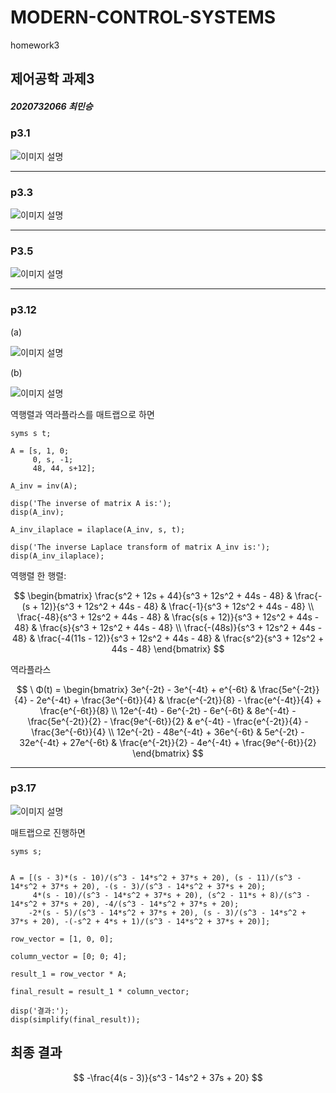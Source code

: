 # MODERN-CONTROL-SYSTEMS
homework3

## 제어공학 과제3                    
##### 2020732066 최민승

### p3.1

![이미지 설명](https://github.com/minseong124123123/modern-control-systems-3/blob/331ecd8eeced5b047ffa647d7b3e3ff9347dc8e1/P3.1.png)

---

### p3.3

![이미지 설명](https://github.com/minseong124123123/modern-control-systems-3/blob/594a6742d7ae689c66514788d456d8abf0f69ba9/P3.3.png)

---

### P3.5

![이미지 설명](https://github.com/minseong124123123/modern-control-systems-3/blob/b9d866c0032cbec9dd04dfed40658f6100db0781/P3.5.png)

---

### p3.12

(a)

![이미지 설명](https://github.com/minseong124123123/modern-control-systems-3/blob/7cd98979128163db65ca1f616cd258e8d82d0b24/P3.12(a).png)

(b)

![이미지 설명](https://github.com/minseong124123123/modern-control-systems-3/blob/755b279d1094ab4e97b59f8092929391a083eaa9/P3.12(b).png)

역행렬과 역라플라스를 매트랩으로 하면

```
syms s t;  

A = [s, 1, 0; 
     0, s, -1; 
     48, 44, s+12];

A_inv = inv(A);

disp('The inverse of matrix A is:');
disp(A_inv);

A_inv_ilaplace = ilaplace(A_inv, s, t); 

disp('The inverse Laplace transform of matrix A_inv is:');
disp(A_inv_ilaplace);

```

역행렬 한 행렬:

$$
\begin{bmatrix}
\frac{s^2 + 12s + 44}{s^3 + 12s^2 + 44s - 48} & \frac{-(s + 12)}{s^3 + 12s^2 + 44s - 48} & \frac{-1}{s^3 + 12s^2 + 44s - 48} \\
\frac{-48}{s^3 + 12s^2 + 44s - 48} & \frac{s(s + 12)}{s^3 + 12s^2 + 44s - 48} & \frac{s}{s^3 + 12s^2 + 44s - 48} \\
\frac{-(48s)}{s^3 + 12s^2 + 44s - 48} & \frac{-4(11s - 12)}{s^3 + 12s^2 + 44s - 48} & \frac{s^2}{s^3 + 12s^2 + 44s - 48}
\end{bmatrix}
$$

역라플라스

$$
\ Φ(t) =  
\begin{bmatrix}
3e^{-2t} - 3e^{-4t} + e^{-6t} & \frac{5e^{-2t}}{4} - 2e^{-4t} + \frac{3e^{-6t}}{4} & \frac{e^{-2t}}{8} - \frac{e^{-4t}}{4} + \frac{e^{-6t}}{8} \\
12e^{-4t} - 6e^{-2t} - 6e^{-6t} & 8e^{-4t} - \frac{5e^{-2t}}{2} - \frac{9e^{-6t}}{2} & e^{-4t} - \frac{e^{-2t}}{4} - \frac{3e^{-6t}}{4} \\
12e^{-2t} - 48e^{-4t} + 36e^{-6t} & 5e^{-2t} - 32e^{-4t} + 27e^{-6t} & \frac{e^{-2t}}{2} - 4e^{-4t} + \frac{9e^{-6t}}{2}
\end{bmatrix}
$$   

---

### p3.17

![이미지 설명](https://github.com/minseong124123123/modern-control-systems-3/blob/d260490f4e16e59d206724be8ebc7e97d764f754/p3.17.png)

매트랩으로 진행하면
```
syms s;


A = [(s - 3)*(s - 10)/(s^3 - 14*s^2 + 37*s + 20), (s - 11)/(s^3 - 14*s^2 + 37*s + 20), -(s - 3)/(s^3 - 14*s^2 + 37*s + 20);
     4*(s - 10)/(s^3 - 14*s^2 + 37*s + 20), (s^2 - 11*s + 8)/(s^3 - 14*s^2 + 37*s + 20), -4/(s^3 - 14*s^2 + 37*s + 20);
    -2*(s - 5)/(s^3 - 14*s^2 + 37*s + 20), (s - 3)/(s^3 - 14*s^2 + 37*s + 20), -(-s^2 + 4*s + 1)/(s^3 - 14*s^2 + 37*s + 20)];

row_vector = [1, 0, 0];

column_vector = [0; 0; 4];

result_1 = row_vector * A;

final_result = result_1 * column_vector;

disp('결과:');
disp(simplify(final_result));

```

## 최종 결과

$$
-\frac{4(s - 3)}{s^3 - 14s^2 + 37s + 20}
$$



